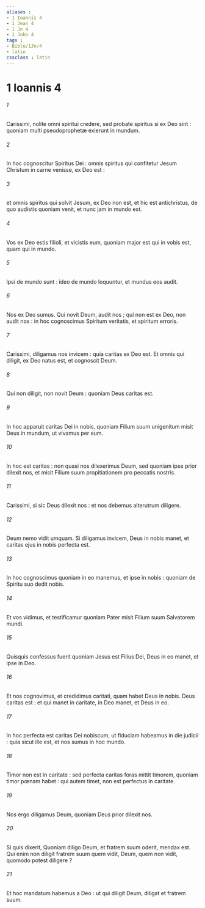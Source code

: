 ```yaml
---
aliases : 
- 1 Ioannis 4
- 1 Jean 4
- 1 Jn 4
- 1 John 4
tags : 
- Bible/1Jn/4
- latin
cssclass : latin
---
```


# 1 Ioannis 4

###### 1
Carissimi, nolite omni spiritui credere, sed probate spiritus si ex Deo sint : quoniam multi pseudoprophetæ exierunt in mundum.
###### 2
In hoc cognoscitur Spiritus Dei : omnis spiritus qui confitetur Jesum Christum in carne venisse, ex Deo est :
###### 3
et omnis spiritus qui solvit Jesum, ex Deo non est, et hic est antichristus, de quo audistis quoniam venit, et nunc jam in mundo est.
###### 4
Vos ex Deo estis filioli, et vicistis eum, quoniam major est qui in vobis est, quam qui in mundo.
###### 5
Ipsi de mundo sunt : ideo de mundo loquuntur, et mundus eos audit.
###### 6
Nos ex Deo sumus. Qui novit Deum, audit nos ; qui non est ex Deo, non audit nos : in hoc cognoscimus Spiritum veritatis, et spiritum erroris.
###### 7
Carissimi, diligamus nos invicem : quia caritas ex Deo est. Et omnis qui diligit, ex Deo natus est, et cognoscit Deum.
###### 8
Qui non diligit, non novit Deum : quoniam Deus caritas est.
###### 9
In hoc apparuit caritas Dei in nobis, quoniam Filium suum unigenitum misit Deus in mundum, ut vivamus per eum.
###### 10
In hoc est caritas : non quasi nos dilexerimus Deum, sed quoniam ipse prior dilexit nos, et misit Filium suum propitiationem pro peccatis nostris.
###### 11
Carissimi, si sic Deus dilexit nos : et nos debemus alterutrum diligere.
###### 12
Deum nemo vidit umquam. Si diligamus invicem, Deus in nobis manet, et caritas ejus in nobis perfecta est.
###### 13
In hoc cognoscimus quoniam in eo manemus, et ipse in nobis : quoniam de Spiritu suo dedit nobis.
###### 14
Et vos vidimus, et testificamur quoniam Pater misit Filium suum Salvatorem mundi.
###### 15
Quisquis confessus fuerit quoniam Jesus est Filius Dei, Deus in eo manet, et ipse in Deo.
###### 16
Et nos cognovimus, et credidimus caritati, quam habet Deus in nobis. Deus caritas est : et qui manet in caritate, in Deo manet, et Deus in eo.
###### 17
In hoc perfecta est caritas Dei nobiscum, ut fiduciam habeamus in die judicii : quia sicut ille est, et nos sumus in hoc mundo.
###### 18
Timor non est in caritate : sed perfecta caritas foras mittit timorem, quoniam timor pœnam habet : qui autem timet, non est perfectus in caritate.
###### 19
Nos ergo diligamus Deum, quoniam Deus prior dilexit nos.
###### 20
Si quis dixerit, Quoniam diligo Deum, et fratrem suum oderit, mendax est. Qui enim non diligit fratrem suum quem vidit, Deum, quem non vidit, quomodo potest diligere ?
###### 21
Et hoc mandatum habemus a Deo : ut qui diligit Deum, diligat et fratrem suum.
